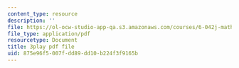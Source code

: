 ```yaml
---
content_type: resource
description: ''
file: https://ol-ocw-studio-app-qa.s3.amazonaws.com/courses/6-042j-mathematics-for-computer-science-spring-2015/875e96f5007fdd89dd10b224f3f9165b_1vQ2x5O_xqk.pdf
file_type: application/pdf
resourcetype: Document
title: 3play pdf file
uid: 875e96f5-007f-dd89-dd10-b224f3f9165b
---
```

